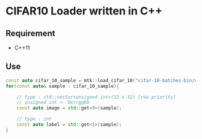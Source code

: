 # CIFAR10 Loader written in C++

## Requirement

- C++11

## Use

```cpp
const auto cifar_10_sample = mtk::load_cifar_10("cifar-10-batches-bin/data_batch_1.bin");
for(const auto& sample : cifar_10_sample){

	// type : std::vector<unsigned int>(32 x 32) [row priority]
	// unsigned int <- 0xrrggbb
	const auto image = std::get<0>(sample);

	// type : int
	const auto label = std::get<1>(sample);
}
```
